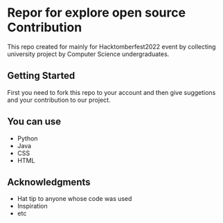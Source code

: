 # Repor for explore open source Contribution
This repo created for mainly for Hacktomberfest2022 event by collecting university project by Computer Science undergraduates.

## Getting Started

First you need to fork this repo to your account and then give suggetions and your contribution to our project.


## You can use

* Python
* Java
* CSS
* HTML

## Acknowledgments

* Hat tip to anyone whose code was used
* Inspiration
* etc
